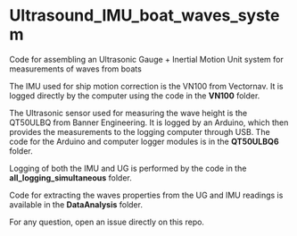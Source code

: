 # Ultrasound_IMU_boat_waves_system

Code for assembling an Ultrasonic Gauge + Inertial Motion Unit system for measurements of waves from boats

The IMU used for ship motion correction is the VN100 from Vectornav. It is logged directly by the computer using the code in the **VN100** folder.

The Ultrasonic sensor used for measuring the wave height is the QT50ULBQ from Banner Engineering. It is logged by an Arduino, which then provides the measurements to the logging computer through USB. The code for the Arduino and computer logger modules is in the **QT50ULBQ6** folder.

Logging of both the IMU and UG is performed by the code in the **all_logging_simultaneous** folder.

Code for extracting the waves properties from the UG and IMU readings is available in the **DataAnalysis** folder.

For any question, open an issue directly on this repo.


